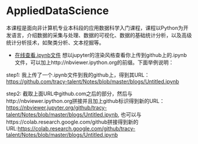 # AppliedDataScience
本课程是面向非计算机专业本科段的应用数据科学入门课程，课程以Python为开发语言，介绍数据的采集与处理、数据的可视化、数据的基础统计分析，以及高级统计分析技术，如聚类分析、文本挖掘等。


+ [在线查看.ipynb文件](https://www.jianshu.com/p/ad5c8f794ffc)
想以jupyter的渲染风格查看你上传到github上的.ipynb文件，可以加上http://nbviewer.ipython.org的前缀。下面举例说明：

step1: 我上传了一个.ipynb文件到我的github上，得到其URL：https://github.com/tracy-talent/Notes/blob/master/blogs/Untitled.ipynb

step2: 截取上面URL中github.com之后的部分，然后与http://nbviewer.ipython.org拼接并且加上github标识得到新的URL：https://nbviewer.jupyter.org/github/tracy-talent/Notes/blob/master/blogs/Untitled.ipynb, 也可以与https://colab.research.google.com/github拼接得到新的URL:https://colab.research.google.com/github/tracy-talent/Notes/blob/master/blogs/Untitled.ipynb

